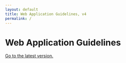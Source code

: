 ```yaml
---
layout: default
title: Web Application Guidelines, v4
permalink: /
---
```


# Web Application Guidelines

[Go to the latest version.](https://malmo.se/wag/)
